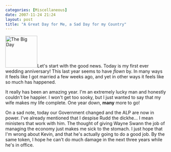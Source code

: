 ```yaml
---
categories: [Miscellaneous]
date: 2007-11-24 21:24
layout: post
title: "A Great Day for Me, a Sad Day for my Country"
---
```

<a href="/uploads/2007/11/img.jpg" title="The Big Day" rel="lightbox"><img src="/uploads/2007/11/img.jpg" alt="The Big Day" class="InlineImageLeft" Width="100" /></a>Let's start with the good news. Today is my first ever wedding anniversary! This last year seems to have <em>flown</em> by. In many ways it feels like I got married a few weeks ago, and yet in other ways it feels like so much has happened.

It really has been an amazing year. I'm an extremely lucky man and honestly couldn't be happier. I won't get too sooky, but I just wanted to say that my wife makes my life complete. One year down, <strong>many</strong> more to go!

On a sad note, today our Government changed and the ALP are now in power. I've already mentioned that I despise Rudd the dickhe... I mean ministers that work with him. The thought of giving Wayne Swann the job of managing the economy just makes me sick to the stomach. I just hope that I'm wrong about Kevin, and that he's actually going to do a good job. By the same token, I hope he can't do much damage in the next three years while he's in office.
